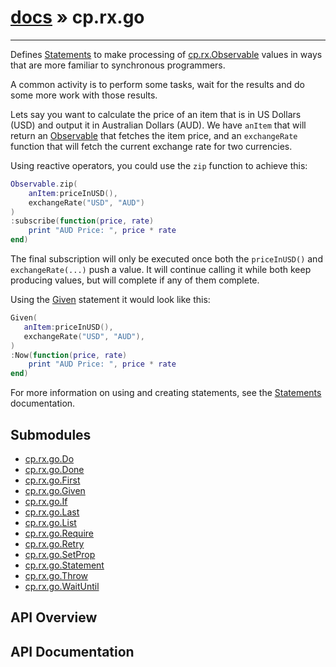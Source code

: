 # [docs](index.md) » cp.rx.go
---

Defines [Statements](cp.rx.go.Statement.md) to make processing of
[cp.rx.Observable](cp.rx.Observable.md) values
in ways that are more familiar to synchronous programmers.

A common activity is to perform some tasks, wait for the results and
do some more work with those results.

Lets say you want to calculate the price of an item that is in US Dollars (USD) and
output it in Australian Dollars (AUD). We have `anItem` that will return an
[Observable](cp.rx.go.Observable.md) that fetches the item price, and an
`exchangeRate` function that will fetch the current exchange rate for two currencies.

Using reactive operators, you could use the `zip` function to achieve this:

```lua
Observable.zip(
    anItem:priceInUSD(),
    exchangeRate("USD", "AUD")
)
:subscribe(function(price, rate)
    print "AUD Price: ", price * rate
end)
```

The final subscription will only be executed once both the `priceInUSD()` and `exchangeRate(...)` push
a value. It will continue calling it while both keep producing values, but will complete if any of them
complete.

Using the [Given](cp.rx.go.Given.md) statement it would look like this:

```lua
Given(
   anItem:priceInUSD(),
   exchangeRate("USD", "AUD"),
)
:Now(function(price, rate)
    print "AUD Price: ", price * rate
end)
```

For more information on using and creating statements, see the
[Statements](cp.rx.go.Statements.md) documentation.

## Submodules
 * [cp.rx.go.Do](cp.rx.go.Do.md)
 * [cp.rx.go.Done](cp.rx.go.Done.md)
 * [cp.rx.go.First](cp.rx.go.First.md)
 * [cp.rx.go.Given](cp.rx.go.Given.md)
 * [cp.rx.go.If](cp.rx.go.If.md)
 * [cp.rx.go.Last](cp.rx.go.Last.md)
 * [cp.rx.go.List](cp.rx.go.List.md)
 * [cp.rx.go.Require](cp.rx.go.Require.md)
 * [cp.rx.go.Retry](cp.rx.go.Retry.md)
 * [cp.rx.go.SetProp](cp.rx.go.SetProp.md)
 * [cp.rx.go.Statement](cp.rx.go.Statement.md)
 * [cp.rx.go.Throw](cp.rx.go.Throw.md)
 * [cp.rx.go.WaitUntil](cp.rx.go.WaitUntil.md)

## API Overview

## API Documentation

